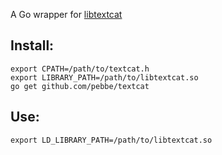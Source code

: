 A Go wrapper for [libtextcat](http://software.wise-guys.nl/libtextcat/)

## Install:

    export CPATH=/path/to/textcat.h
    export LIBRARY_PATH=/path/to/libtextcat.so
    go get github.com/pebbe/textcat

## Use:

    export LD_LIBRARY_PATH=/path/to/libtextcat.so


